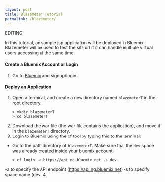 ```yaml
---
layout: post
title: BlazeMeter Tutorial
permalink: /blazemeter/
---
```


EDITING

In this tutorial, an sample jsp application will be deployed in Bluemix. Blazemeter will be used to test the site url if it can handle multiple virtual users accessing at the same time.

#### Create a Bluemix Account or Login
1. Go to [Bluemix](https://ibm.biz/bluemixph) and signup/login.

#### Deploy an Application
1. Open a terminal, and create a new directory named `blazemeterT` in the root directory.
	```		
	> mkdir blazemeterT
	> cd blazemeterT
	```
2. Download the war file (the war file contains the application), and move it in the `blazemeterT` directory.
3. Login to Bluemix using the cf tool by typing this to the terminal:
* Go to the path directory of `blazemeterT`. Make sure that the `dev` space was already created inside your bluemix account.
	```		
	> cf login -a https://api.ng.bluemix.net -s dev
	```
-a to specify the API endpoint (https://api.ng.bluemix.net)
-s to specify space name (dev)
4. 

